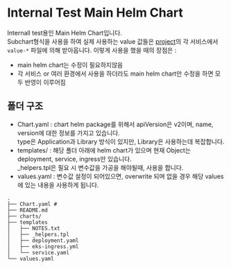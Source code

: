 # Internal Test Main Helm Chart

Internall test용인 Main Helm Chart입니다.  
Subchart형식을 사용을 하여 실제 사용하는 value 값들은 [project](./project)의 각 서비스에서 `value-*` 파일에 의해 받아옵니다. 
이렇게 사용을 했을 때의 장점은 : 
- main helm chart는 수정이 필요하지않음
- 각 서비스 or 여러 환경에서 사용을 하더라도 main helm chart만 수정을 하면 모두 반영이 이루어짐

## 폴더 구조
- Chart.yaml : chart helm package를 위해서 apiVersion은 v2이며, name, version에 대한 정보를 가지고 있습니다.  
type은 Application과 Library 방식이 있지만, Library은 사용하는데 복잡합니다.
- templates/ : 해당 폴더 아래에 helm chart가 있으며 현재 Object는 deployment, service, ingress만 있습니다.  
_helpers.tpl은 필요 시 변수값을 가공을 해야될때, 사용을 합니다.
- values.yaml : 변수값 설정이 되어있으면, overwrite 되며 없을 경우 해당 values에 있는 내용을 사용하게 됩니다.

```
.
├── Chart.yaml # 
├── README.md
├── charts/
├── templates
│   ├── NOTES.txt
│   ├── _helpers.tpl
│   ├── deployment.yaml
│   ├── eks-ingress.yml
│   └── service.yaml
└── values.yaml
```